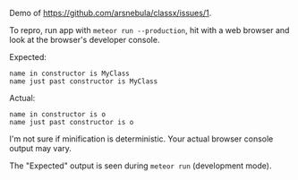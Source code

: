 Demo of <https://github.com/arsnebula/classx/issues/1>.

To repro, run app with `meteor run --production`, hit with a web browser and
look at the browser's developer console.

Expected:

    name in constructor is MyClass
    name just past constructor is MyClass

Actual:

    name in constructor is o
    name just past constructor is o

I'm not sure if minification is deterministic. Your actual browser console
output may vary.

The "Expected" output is seen during `meteor run` (development mode).
